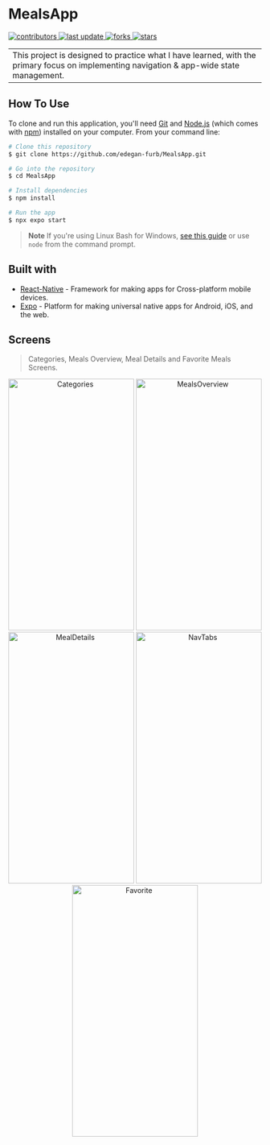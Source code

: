 # MealsApp
 </p>
  <p>
  <a href="https://github.com/edegan-furb/MealsApp/graphs/contributors">
    <img src="https://img.shields.io/github/contributors/edegan-furb/MealsApp" alt="contributors" />
  </a>
  <a href="">
    <img src="https://img.shields.io/github/last-commit/edegan-furb/MealsApp" alt="last update" />
  </a>
  <a href="https://github.com/edegan-furb/MealsApp/network/members">
    <img src="https://img.shields.io/github/forks/edegan-furb/MealsApp" alt="forks" />
  </a>
  <a href="https://github.com/edegan-furb/MealsApp/stargazers">
    <img src="https://img.shields.io/github/stars/edegan-furb/MealsApp" alt="stars" />
  </a>
</p>
<table>
<tr>
<td>
 This project is designed to practice what I have learned, with the primary focus on implementing navigation & app-wide state management. 
</td>
</tr>
</table>

## How To Use

To clone and run this application, you'll need [Git](https://git-scm.com) and [Node.js](https://nodejs.org/en/download/) (which comes with [npm](http://npmjs.com)) installed on your computer. From your command line:

```bash
# Clone this repository
$ git clone https://github.com/edegan-furb/MealsApp.git

# Go into the repository
$ cd MealsApp

# Install dependencies
$ npm install

# Run the app
$ npx expo start 
```

> **Note**
> If you're using Linux Bash for Windows, [see this guide](https://www.howtogeek.com/261575/how-to-run-graphical-linux-desktop-applications-from-windows-10s-bash-shell/) or use `node` from the command prompt.

## Built with 

- [React-Native](https://reactnative.dev/) -  Framework for making apps for Cross-platform mobile devices.
- [Expo](https://expo.dev/) - Platform for making universal native apps for Android, iOS, and the web.

## Screens

> Categories, Meals Overview, Meal Details and Favorite Meals Screens.

<p align="center">
  <a>
    <img src="https://github.com/edegan-furb/MealsApp/blob/master/assets/Screenshot_1701453833.png" alt="Categories" title="Categories Screen" height="500" width="250">
  </a>
  <a>
    <img src="https://github.com/edegan-furb/MealsApp/blob/master/assets/Screenshot_1701453850.png" alt="MealsOverview" title="Meals Overview Screen" height="500" width="250">
  </a>
  <a>
    <img src="https://github.com/edegan-furb/MealsApp/blob/master/assets/Screenshot_1701453883.png" alt="MealDetails" title="Meal Details Screen" height="500" width="250">
  </a>
  <a>
    <img src="https://github.com/edegan-furb/MealsApp/blob/master/assets/Screenshot_1701453898.png" alt="NavTabs" title="NavTabs" height="500" width="250">
  </a>
   <a>
    <img src="https://github.com/edegan-furb/MealsApp/blob/master/assets/Screenshot_1701453901.png" alt="Favorite" title="Favorite Screen" height="500" width="250">
  </a>
</p>
